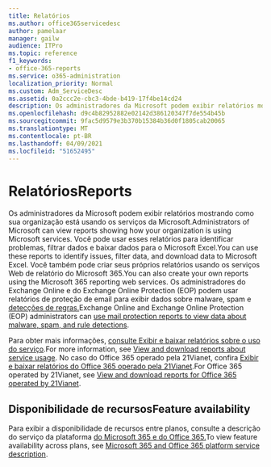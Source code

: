 ```yaml
---
title: Relatórios
ms.author: office365servicedesc
author: pamelaar
manager: gailw
audience: ITPro
ms.topic: reference
f1_keywords:
- office-365-reports
ms.service: o365-administration
localization_priority: Normal
ms.custom: Adm_ServiceDesc
ms.assetid: 0a2ccc2e-cbc3-4bde-b419-17f4be14cd24
description: Os administradores da Microsoft podem exibir relatórios mostrando como sua organização está usando os serviços da Microsoft. Você pode usar esses relatórios para identificar problemas, filtrar dados e baixar dados para o Microsoft Excel. Você também pode criar seus próprios relatórios usando os serviços Web de relatório do Microsoft 365. Os administradores do Exchange Online e do Exchange Online Protection (EOP) podem usar relatórios de proteção de email para exibir dados sobre malware, spam e detecções de regras.
ms.openlocfilehash: d9c4b82952882e02142d386120347f7de554b45b
ms.sourcegitcommit: 9fac5d9579e3b370b15384b36d0f1805cab20065
ms.translationtype: MT
ms.contentlocale: pt-BR
ms.lasthandoff: 04/09/2021
ms.locfileid: "51652495"
---
```

# <a name="reports"></a><span data-ttu-id="68d76-106">Relatórios</span><span class="sxs-lookup"><span data-stu-id="68d76-106">Reports</span></span>

<span data-ttu-id="68d76-107">Os administradores da Microsoft podem exibir relatórios mostrando como sua organização está usando os serviços da Microsoft.</span><span class="sxs-lookup"><span data-stu-id="68d76-107">Administrators of Microsoft can view reports showing how your organization is using Microsoft services.</span></span> <span data-ttu-id="68d76-108">Você pode usar esses relatórios para identificar problemas, filtrar dados e baixar dados para o Microsoft Excel.</span><span class="sxs-lookup"><span data-stu-id="68d76-108">You can use these reports to identify issues, filter data, and download data to Microsoft Excel.</span></span> <span data-ttu-id="68d76-109">Você também pode criar seus próprios relatórios usando os serviços Web de relatório do Microsoft 365.</span><span class="sxs-lookup"><span data-stu-id="68d76-109">You can also create your own reports using the Microsoft 365 reporting web services.</span></span> <span data-ttu-id="68d76-110">Os administradores do Exchange Online e do Exchange Online Protection (EOP) podem usar relatórios de proteção de email para exibir dados sobre malware, spam e [detecções de regras.](/exchange/monitoring/use-mail-protection-reports)</span><span class="sxs-lookup"><span data-stu-id="68d76-110">Exchange Online and Exchange Online Protection (EOP) administrators can [use mail protection reports to view data about malware, spam, and rule detections](/exchange/monitoring/use-mail-protection-reports).</span></span>
  
<span data-ttu-id="68d76-111">Para obter mais informações, [consulte Exibir e baixar relatórios sobre o uso do serviço](/microsoft-365/admin/activity-reports/activity-reports).</span><span class="sxs-lookup"><span data-stu-id="68d76-111">For more information, see [View and download reports about service usage](/microsoft-365/admin/activity-reports/activity-reports).</span></span> <span data-ttu-id="68d76-112">No caso do Office 365 operado pela 21Vianet, confira [Exibir e baixar relatórios do Office 365 operado pela 21Vianet](/microsoft-365/admin/activity-reports/activity-reports).</span><span class="sxs-lookup"><span data-stu-id="68d76-112">For Office 365 operated by 21Vianet, see [View and download reports for Office 365 operated by 21Vianet](/microsoft-365/admin/activity-reports/activity-reports).</span></span>
  
## <a name="feature-availability"></a><span data-ttu-id="68d76-113">Disponibilidade de recursos</span><span class="sxs-lookup"><span data-stu-id="68d76-113">Feature availability</span></span>

<span data-ttu-id="68d76-114">Para exibir a disponibilidade de recursos entre planos, consulte a descrição do serviço da plataforma [do Microsoft 365 e do Office 365.](office-365-platform-service-description.md)</span><span class="sxs-lookup"><span data-stu-id="68d76-114">To view feature availability across plans, see [Microsoft 365 and Office 365 platform service description](office-365-platform-service-description.md).</span></span>
